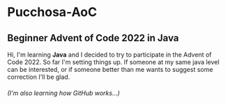 # Pucchosa-AoC

## Beginner Advent of Code 2022 in **Java**

Hi, I'm learning **Java** and I decided to try to participate in the Advent of Code 2022.
So far I'm setting things up.
If someone at my same java level can be interested, or if someone better than me wants to suggest some correction I'll be glad.
###### (I'm also learning how GitHub works...)


